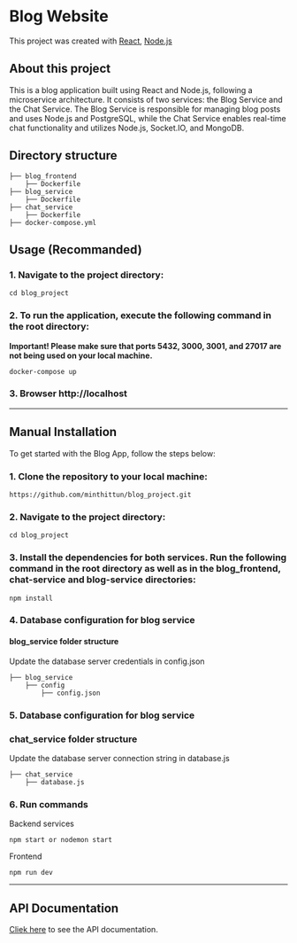 # Blog Website
This project was created with [React](https://react.dev), [Node.js](https://www.python.org/)
## About this project
This is a blog application built using React and Node.js, following a microservice architecture. It consists of two services: the Blog Service and the Chat Service. The Blog Service is responsible for managing blog posts and uses Node.js and PostgreSQL, while the Chat Service enables real-time chat functionality and utilizes Node.js, Socket.IO, and MongoDB.

## Directory structure
    ├── blog_frontend
        ├── Dockerfile
    ├── blog_service
        ├── Dockerfile
    ├── chat_service
        ├── Dockerfile
    ├── docker-compose.yml


## Usage (Recommanded)

### 1. Navigate to the project directory:
```
cd blog_project
```

### 2. To run the application, execute the following command in the root directory:

**Important! Please make sure that ports 5432, 3000, 3001, and 27017 are not being used on your local machine.**

```
docker-compose up
```
### 3. Browser http://localhost

---

## Manual Installation
To get started with the Blog App, follow the steps below:
### 1. Clone the repository to your local machine:
```
https://github.com/minthittun/blog_project.git
```
### 2. Navigate to the project directory:
```
cd blog_project
```
### 3. Install the dependencies for both services. Run the following command in the root directory as well as in the blog_frontend, chat-service and blog-service directories:
```
npm install
```
### 4. Database configuration for blog service
#### blog_service folder structure

Update the database server credentials in config.json

    ├── blog_service
        ├── config
            ├── config.json
    

### 5. Database configuration for blog service
### chat_service folder structure

Update the database server connection string in database.js

    ├── chat_service
        ├── database.js
### 6. Run commands
Backend services
```
npm start or nodemon start
```
Frontend
```
npm run dev
```

---

## API Documentation

[Cliek here](https://baganlab-space.sgp1.digitaloceanspaces.com/Blog%20Project.postman_collection.json) to see the API documentation.